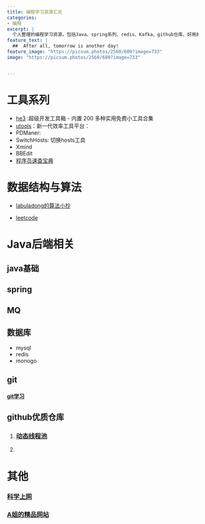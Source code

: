 ```yaml
---
title: 编程学习资源汇总
categories:
- 编程
excerpt: |
  个人整理的编程学习资源，包括Java、spring系列、redis、Kafka、github仓库、好用的工具.
feature_text: |
  ##  After all, tomorrow is another day!
feature_image: "https://picsum.photos/2560/600?image=733"
image: "https://picsum.photos/2560/600?image=733"


---
```


# 工具系列

- [he3](https://he3.app/) :超级开发工具箱 - 内置 200 多种实用免费小工具合集 
- [utools](https://u.tools/)：新一代效率工具平台：
- PDManer:
- SwitchHosts: 切换hosts工具
- Xmind
- BBEdit
- [程序员速查宝典](https://quickref.me/)

# 数据结构与算法

- [labuladong的算法小抄](https://labuladong.gitee.io/algo/)

- [leetcode](https://leetcode.cn/)

  



# Java后端相关

## java基础

## spring

## MQ

## 数据库

- mysql
- redis
- monogo

## git

#### [git学习](https://learngitbranching.js.org/?locale=zh_CN)

## github优质仓库

1. ### [动态线程池](https://github.com/dromara/dynamic-tp)

2. 

# 其他

### [科学上网](https://www.v2ray.com/)

### [A姐的精品网站](https://www.ahhhhfs.com/)



